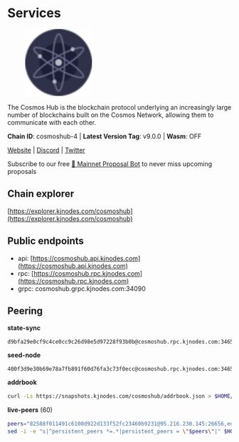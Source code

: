 # Services

<figure><img src="https://raw.githubusercontent.com/kj89/cosmos-images/main/logos/cosmoshub.png" width="150" alt=""><figcaption></figcaption></figure>

The Cosmos Hub is the blockchain protocol underlying an  increasingly large number of blockchains built on the  Cosmos Network, allowing them to communicate with each other.

**Chain ID**: cosmoshub-4 | **Latest Version Tag**: v9.0.0 | **Wasm**: OFF

[Website](https://hub.cosmos.network) | [Discord](https://discord.gg/cosmosnetwork) | [Twitter](https://twitter.com/cosmoshub)



Subscribe to our free [🤖 Mainnet Proposal Bot](https://t.me/kjnodes_proposal_bot) to never miss upcoming proposals


## Chain explorer
[https://explorer.kjnodes.com/cosmoshub](https://explorer.kjnodes.com/cosmoshub)

## Public endpoints

* api: [https://cosmoshub.api.kjnodes.com](https://cosmoshub.api.kjnodes.com)
* rpc: [https://cosmoshub.rpc.kjnodes.com](https://cosmoshub.rpc.kjnodes.com)
* grpc: cosmoshub.grpc.kjnodes.com:34090

## Peering

**state-sync**

```text
d9bfa29e0cf9c4ce0cc9c26d98e5d97228f93b0b@cosmoshub.rpc.kjnodes.com:34656
```

**seed-node**

```text
400f3d9e30b69e78a7fb891f60d76fa3c73f0ecc@cosmoshub.rpc.kjnodes.com:34659
```

**addrbook**
```bash
curl -Ls https://snapshots.kjnodes.com/cosmoshub/addrbook.json > $HOME/.gaia/config/addrbook.json
```

**live-peers** (60)
```bash
peers="82588f011491c6100d922d133f52fc23460b9231@95.216.230.145:26656,edea278ce4cc160512f325d0722f312b83202e73@178.128.42.132:26090,f6f5d71d0b9e29f2b86f47ce0d62b059b53009fc@74.118.143.238:26656,222385f3ce7f55f9c01c23f2ee340ed9548b18fa@35.222.169.98:26656,ca5011c44fd74d95e7fca487c69e301df195750c@65.108.122.246:26726,d484b416598b98d3cd7f4dfb6faa30d75ee9d545@188.214.129.233:26656,2441e90fcb341fcd5bebec15b54e346cdca64a9b@135.148.123.8:14956,67685d93f2256caa7a2d53e3a104f9e437c3d247@95.216.114.244:26656,213857e741833d17275ea559bb2d0342398cec99@35.245.206.45:26656,471518432477e31ea348af246c0b54095d41352c@88.198.129.17:26656,e0ab6c5cc86959853f499236b8297344802ac5f4@5.161.139.201:26656,6a2f3ad43b13d5647bc95f491399c8dab108472f@170.64.164.123:26090,8a210f1bcfc9015a7bc18dcc5add29c0dce3f2dc@95.217.127.25:26656,e829d4764a5cecc44b3414777853b34407b36601@185.16.39.179:26656,d35f08a60aeb2729d07e92e778b4c6f83379092e@18.138.160.68:26656,9e14c8c48776a789f7029e88c260b2a6cbbf1417@35.212.85.141:26656,1279eae188599463661c3e2b9ab492615a6d7079@65.108.235.32:2010,f5f8b96406a165d486be243723bfa7291db1cf62@35.230.170.155:26656,0eeb20e044d632b279e67f2fe91f50e4fceab1fd@159.223.223.84:26656,b533749dfe0dc09eff1dfb2adf83108f9125ee1c@162.55.97.111:26656,9d048653fa4d98e6c0760ed0c54ad2d257ba46df@65.108.137.34:26656,61afb0f37c02031f285f6b27ead2a3e7a97cc28a@35.212.34.104:26656,4ebf074e8b4a24438bd0bd503b62b4728dfb8eae@35.212.101.35:26656,2b4b4e3b376af4becd60865cc71f81c7e148375c@83.125.137.151:26656,b858ca4f3fed2c36b949cf67188b126e2542a39a@135.181.215.115:26726,460967e46cc013e5e3eb365c1a8d271b0662549f@35.208.242.182:26656,1da54d20c7339713f1d6d28dd2117087dd33d0ca@5.9.59.145:26656,bba10290da32f3cb41e15c3a192413666ce05cee@23.88.18.129:26656,971ed177b284db42108187867cb8694df48ac742@95.217.205.41:26656,c940e11c1072dad06da3b1b48ca92966bb37e93a@74.96.207.58:28721,4c46d32cbc4777c59a91a53fdadf8a3fa362036e@116.202.10.68:26656,76cb6275dcd71f43aecf3b8dddae08554b7cc6f5@51.79.20.226:26656,5b143d463427d9ad0b621f97c0b8933643e293da@35.212.90.144:26656,7abab0475a506ed3b9ab2ad40948bfe53b797e13@128.199.128.15:26090,f25fceb4a361748706db2c7227a46b3f1d0e47e7@146.59.52.93:19095,fe21dd474640247888fc7c4dce82da8da08a8bfd@135.181.113.227:26656,e2b3cba06a28ff811e72f23d0e025c9354ed680d@35.206.163.4:26656,1cce99042f884d669e7287e3e362bff8e385c63e@46.4.79.183:26726,aa61bc0e8a42eda6ac1276c4279941714a4a38f4@88.99.70.38:26656,aa70e2cc756b8dd9e265e578197d3049d67d731f@93.189.30.109:26656,4e18c2a64f190a4bc3afb57e96b32c02ee08d355@95.216.98.181:26656,6ecca845883e9273062ee515d2657080e6539d9e@65.109.32.148:26726,4ddba29a7dfa740a4edeb5c620c963f67f951e1d@5.9.72.212:2000,36515aac2a928e227e7dc793a548b35b54bec974@45.63.82.80:26656,b6b9bc1a0c18d12be759111bb3a0d9a8958120c7@57.128.20.184:26656,cbd79ed2b90092b84c8d0bffb7604b3c7756798a@95.216.1.108:26656,ca35228a374ec5ad29dde5bc43bae6c0bc2c99d1@18.140.114.45:26656,44594a57ce538a21f8558bcb1c9ce560ad879e3e@15.235.114.84:26656,e1b058e5cfa2b836ddaa496b10911da62dcf182e@23.88.21.225:26656,cd372322e563832871672be23d8303508d4385a3@139.59.8.48:26090,2286eeee09fcf37e768dfffc0db8c821b9231b7b@204.16.244.78:26656,ad1fe2b9b72005bb68f206814ab84e9e4ec4cefe@103.88.93.160:26656,81062b9a8807a1229543b84bae2898c50a1b1dfc@52.211.169.132:26656,9edd51012df3a09395a48eb68a84723d6308e08c@35.212.116.100:26656,b28086e256aed04f2ab586bb97c90acd20a4980e@141.94.98.115:19095,a94dff85ed430f0475f41fe306c82b7eb7f6e858@51.91.153.78:31649,89367eebb50a7da333d80dce71b5d5020eb01f84@23.90.70.43:49656,d9bfa29e0cf9c4ce0cc9c26d98e5d97228f93b0b@65.109.88.38:34656,4e1c2471efb89239fb04a4b75f9f87177fd91d00@135.181.55.241:26656,1997e68bf205bedeed0c4723786bf03464987dc1@77.87.108.21:26656"
sed -i -e "s|^persistent_peers *=.*|persistent_peers = \"$peers\"|" $HOME/.gaia/config/config.toml
```
